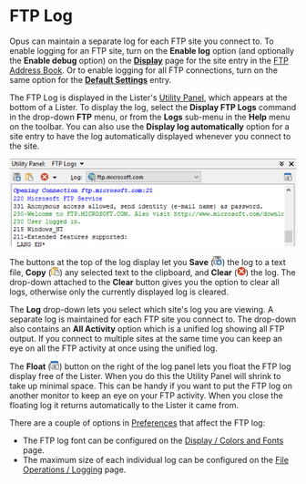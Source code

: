 # FTP Log

Opus can maintain a separate log for each FTP site you connect to. To enable logging for an FTP site, turn on the **Enable log** option (and optionally the **Enable debug** option) on the **[Display](ftp_address_book/display_page.md)** page for the site entry in the [FTP Address Book](ftp_address_book/RAEDME.md). Or to enable logging for all FTP connections, turn on the same option for the **[Default Settings](ftp_address_book/default_settings.md)** entry.

The FTP Log is displayed in the Lister's [Utility Panel](/Manual/basic_concepts/the_lister/utility_panel.md), which appears at the bottom of a Lister. To display the log, select the **Display FTP Logs** command in the drop-down **FTP** menu, or from the **Logs** sub-menu in the **Help** menu on the toolbar. You can also use the **Display log automatically** option for a site entry to have the log automatically displayed whenever you connect to the site.

![](/Manual/images/media/ftp_log.png)

The buttons at the top of the log display let you **Save** (![](/Manual/images/media/ftp_log_-_save.png)) the log to a text file, **Copy** (![](/Manual/images/media/ftp_log_-_copy.png)) any selected text to the clipboard, and **Clear** (![](/Manual/images/media/ftp_log_-_clear.png)) the log. The drop-down attached to the **Clear** button gives you the option to clear all logs, otherwise only the currently displayed log is cleared.

The **Log** drop-down lets you select which site's log you are viewing. A separate log is maintained for each FTP site you connect to. The drop-down also contains an **All Activity** option which is a unified log showing all FTP output. If you connect to multiple sites at the same time you can keep an eye on all the FTP activity at once using the unified log.

The **Float** (![](/Manual/images/media/ftp_log_-_float.png)) button on the right of the log panel lets you float the FTP log display free of the Lister. When you do this the Utility Panel will shrink to take up minimal space. This can be handy if you want to put the FTP log on another monitor to keep an eye on your FTP activity. When you close the floating log it returns automatically to the Lister it came from.

There are a couple of options in [Preferences](/Manual/preferences/RAEDME.md) that affect the FTP log:

- The FTP log font can be configured on the [Display / Colors and Fonts](/Manual/preferences/preferences_categories/display/colors_and_fonts.md) page.
- The maximum size of each individual log can be configured on the [File Operations / Logging](/Manual/preferences/preferences_categories/file_operations/logging.md) page.

 
